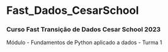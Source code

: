 # Fast_Dados_CesarSchool
### Curso Fast Transição de Dados Cesar School 2023 ###

Módulo - Fundamentos de Python aplicado a dados - Turma 1
